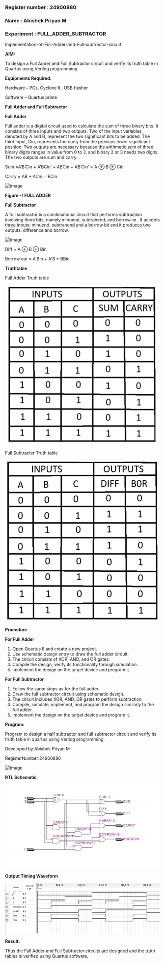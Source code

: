 ### Register number : 24900880
### Name : Abishek Priyan M
### Experiment : FULL_ADDER_SUBTRACTOR

Implementation-of-Full-Adder-and-Full-subtractor-circuit

**AIM:**

To design a Full Adder and Full Subtractor circuit and verify its truth table in Quartus using Verilog programming.

**Equipments Required:**

Hardware – PCs, Cyclone II , USB flasher

Software – Quartus prime

**Full Adder and Full Subtractor**

**Full Adder**

Full adder is a digital circuit used to calculate the sum of three binary bits. It consists of three inputs and two outputs. Two of the input variables, denoted by A and B, represent the two significant bits to be added. The third input, Cin, represents the carry from the previous lower significant position. Two outputs are necessary because the arithmetic sum of three binary digits ranges in value from 0 to 3, and binary 2 or 3 needs two digits. The two outputs are sum and carry.

Sum =A’B’Cin + A’BCin’ + ABCin + AB’Cin’ = A ⊕ B ⊕ Cin 

Carry = AB + ACin + BCin

![image](https://github.com/naavaneetha/FULL_ADDER_SUBTRACTOR/assets/154305477/0f30ba51-5ffb-4198-845f-18e054f675e7)

**Figure -1 FULL ADDER**

**Full Subtractor**

A full subtractor is a combinational circuit that performs subtraction involving three bits, namely minuend, subtrahend, and borrow-in . It accepts three inputs: minuend, subtrahend and a borrow bit and it produces two outputs: difference and borrow.

![image](https://github.com/naavaneetha/FULL_ADDER_SUBTRACTOR/assets/154305477/02b24f51-ab51-4304-9ad6-7b81ffc1ead5)

Diff = A ⊕ B ⊕ Bin 

Borrow out = A'Bin + A'B + BBin

**Truthtable**

Full Adder Truth table

![Truth table add](image.png)

Full Subtracter Truth table

![Truth table sub](image-1.png)

**Procedure**

**For Full Adder**

1. Open Quartus II and create a new project. 
2. Use schematic design entry to draw the full adder circuit.
3. The circuit consists of XOR, AND, and OR gates. 
4. Compile the design, verify its functionality through simulation.
5. Implement the design on the target device and program it.

**For Full Subtractor**

1. Follow the same steps as for the full adder.
2. Draw the full subtractor circuit using schematic design.
3. The circuit includes XOR, AND, OR gates to perform subtraction.
4. Compile, simulate, implement, and program the design similarly to the full adder.
5. Implement the design on the target device and program it.
   
**Program:**

Program to design a half subtractor and full subtractor circuit and verify its truth table in quartus using Verilog programming.

 Developed by:Abishek Priyan M
 
 RegisterNumber:24900880


![image](https://github.com/user-attachments/assets/065613f1-cb88-4625-abec-17278e93a347)


**RTL Schematic**

![RTL](image-2.png)

**Output Timing Waveform**

![Timing](image-3.png)

**Result:**

Thus the Full Adder and Full Subtractor circuits are designed and the truth tables is verified using Quartus software.



